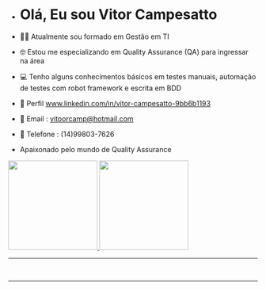 - <h1>Olá, Eu sou Vitor Campesatto 
- 👨‍🎓 Atualmente sou formado em Gestão em TI
- 🤓 Estou me especializando em Quality Assurance (QA) para ingressar na área
- 💻 Tenho alguns conhecimentos básicos em testes manuais, automação de testes com robot framework e escrita em BDD 
- 🎯 Perfil www.linkedin.com/in/vitor-campesatto-9bb6b1193
- 📧 Email : vitoorcamp@hotmail.com
- 📱 Telefone : (14)99803-7626


- Apaixonado pelo mundo de Quality Assurance
 <div>
  <a href="https://github.com/Campesatto">
  <img height = "180em" src = "https://github-readme-stats.vercel.app/api?username=Campesatto&show_icons=true&theme=dracula&include_all_commits=true&count_private=true" />
  <img height = "180em" src = "https://github-readme-stats.vercel.app/api/top-langs/?username=rafaballerini&layout=compact&langs_count=16&theme=dracula" /> 
   
 
 ____________________________________________________________________________________________________________________________  
</div>
<div style = "display: inline_block"> <br>
  <img align = "center" alt  src = "https://media.tenor.com/images/163c8b67078a28d5120d27dd0ab650fd/tenor.gif">
 <img align = "right" alt  src = "https://media.tenor.com/images/163c8b67078a28d5120d27dd0ab650fd/tenor.gif">
</div>
      
 ____________________________________________________________________________________________________________________________
